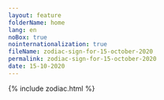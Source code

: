 ```yaml
---
layout: feature
folderName: home
lang: en
noBox: true
nointernationalization: true
fileName: zodiac-sign-for-15-october-2020
permalink: zodiac-sign-for-15-october-2020
date: 15-10-2020
---
```

{% include zodiac.html %}
